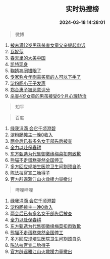 <div align="center"><h2>实时热搜榜</h2><h4>2024-03-18 14:28:01</h4></div>

> 微博  

1. [被未满12岁男孩杀害女童父亲提起申诉](https://s.weibo.com/weibo?q=%23%E8%A2%AB%E6%9C%AA%E6%BB%A112%E5%B2%81%E7%94%B7%E5%AD%A9%E6%9D%80%E5%AE%B3%E5%A5%B3%E7%AB%A5%E7%88%B6%E4%BA%B2%E6%8F%90%E8%B5%B7%E7%94%B3%E8%AF%89%23&t=31&band_rank=1&Refer=top)<br />
2. [瓦妮莎](https://s.weibo.com/weibo?q=%E7%93%A6%E5%A6%AE%E8%8E%8E&t=31&band_rank=2&Refer=top)<br />
3. [春天里的大美中国](https://s.weibo.com/weibo?q=%23%E6%98%A5%E5%A4%A9%E9%87%8C%E7%9A%84%E5%A4%A7%E7%BE%8E%E4%B8%AD%E5%9B%BD%23&t=31&band_rank=3&Refer=top)<br />
4. [凯特现身](https://s.weibo.com/weibo?q=%23%E5%87%AF%E7%89%B9%E7%8E%B0%E8%BA%AB%23&t=31&band_rank=4&Refer=top)<br />
5. [鞠婧祎闭错眼了](https://s.weibo.com/weibo?q=%23%E9%9E%A0%E5%A9%A7%E7%A5%8E%E9%97%AD%E9%94%99%E7%9C%BC%E4%BA%86%23&t=31&band_rank=5&Refer=top)<br />
6. [专家称今年刚需买房的人可以下手了](https://s.weibo.com/weibo?q=%23%E4%B8%93%E5%AE%B6%E7%A7%B0%E4%BB%8A%E5%B9%B4%E5%88%9A%E9%9C%80%E4%B9%B0%E6%88%BF%E7%9A%84%E4%BA%BA%E5%8F%AF%E4%BB%A5%E4%B8%8B%E6%89%8B%E4%BA%86%23&t=31&band_rank=6&Refer=top)<br />
7. [淀粉肠小王子发声](https://s.weibo.com/weibo?q=%23%E6%B7%80%E7%B2%89%E8%82%A0%E5%B0%8F%E7%8E%8B%E5%AD%90%E5%8F%91%E5%A3%B0%23&t=31&band_rank=7&Refer=top)<br />
8. [郑合惠子被恶意评分](https://s.weibo.com/weibo?q=%23%E9%83%91%E5%90%88%E6%83%A0%E5%AD%90%E8%A2%AB%E6%81%B6%E6%84%8F%E8%AF%84%E5%88%86%23&t=31&band_rank=8&Refer=top)<br />
9. [杀害4岁女童的男孩接受6个月心理矫治](https://s.weibo.com/weibo?q=%23%E6%9D%80%E5%AE%B34%E5%B2%81%E5%A5%B3%E7%AB%A5%E7%9A%84%E7%94%B7%E5%AD%A9%E6%8E%A5%E5%8F%976%E4%B8%AA%E6%9C%88%E5%BF%83%E7%90%86%E7%9F%AB%E6%B2%BB%23&t=31&band_rank=9&Refer=top)<br />

> 知乎  


> 百度  

1. [绿我涓滴 会它千顷澄碧](https://www.baidu.com/s?wd=%E7%BB%BF%E6%88%91%E6%B6%93%E6%BB%B4+%E4%BC%9A%E5%AE%83%E5%8D%83%E9%A1%B7%E6%BE%84%E7%A2%A7&sa=fyb_news&rsv_dl=fyb_news)<br />
2. [淀粉肠摊主一晚0收入](https://www.baidu.com/s?wd=%E6%B7%80%E7%B2%89%E8%82%A0%E6%91%8A%E4%B8%BB%E4%B8%80%E6%99%9A0%E6%94%B6%E5%85%A5&sa=fyb_news&rsv_dl=fyb_news)<br />
3. [两会后已有多名女干部先后被查](https://www.baidu.com/s?wd=%E4%B8%A4%E4%BC%9A%E5%90%8E%E5%B7%B2%E6%9C%89%E5%A4%9A%E5%90%8D%E5%A5%B3%E5%B9%B2%E9%83%A8%E5%85%88%E5%90%8E%E8%A2%AB%E6%9F%A5&sa=fyb_news&rsv_dl=fyb_news)<br />
4. [全力以赴保春耕](https://www.baidu.com/s?wd=%E5%85%A8%E5%8A%9B%E4%BB%A5%E8%B5%B4%E4%BF%9D%E6%98%A5%E8%80%95&sa=fyb_news&rsv_dl=fyb_news)<br />
5. [东方甄选为代售御徽缘梅菜扣肉致歉](https://www.baidu.com/s?wd=%E4%B8%9C%E6%96%B9%E7%94%84%E9%80%89%E4%B8%BA%E4%BB%A3%E5%94%AE%E5%BE%A1%E5%BE%BD%E7%BC%98%E6%A2%85%E8%8F%9C%E6%89%A3%E8%82%89%E8%87%B4%E6%AD%89&sa=fyb_news&rsv_dl=fyb_news)<br />
6. [熊猫不走蛋糕突然全国停工](https://www.baidu.com/s?wd=%E7%86%8A%E7%8C%AB%E4%B8%8D%E8%B5%B0%E8%9B%8B%E7%B3%95%E7%AA%81%E7%84%B6%E5%85%A8%E5%9B%BD%E5%81%9C%E5%B7%A5&sa=fyb_news&rsv_dl=fyb_news)<br />
7. [多方回应规培生医院卫生间割颈自杀](https://www.baidu.com/s?wd=%E5%A4%9A%E6%96%B9%E5%9B%9E%E5%BA%94%E8%A7%84%E5%9F%B9%E7%94%9F%E5%8C%BB%E9%99%A2%E5%8D%AB%E7%94%9F%E9%97%B4%E5%89%B2%E9%A2%88%E8%87%AA%E6%9D%80&sa=fyb_news&rsv_dl=fyb_news)<br />
8. [陈法拉官宣二胎得子](https://www.baidu.com/s?wd=%E9%99%88%E6%B3%95%E6%8B%89%E5%AE%98%E5%AE%A3%E4%BA%8C%E8%83%8E%E5%BE%97%E5%AD%90&sa=fyb_news&rsv_dl=fyb_news)<br />
9. [官方辟谣雅江山火救援力量撤出](https://www.baidu.com/s?wd=%E5%AE%98%E6%96%B9%E8%BE%9F%E8%B0%A3%E9%9B%85%E6%B1%9F%E5%B1%B1%E7%81%AB%E6%95%91%E6%8F%B4%E5%8A%9B%E9%87%8F%E6%92%A4%E5%87%BA&sa=fyb_news&rsv_dl=fyb_news)<br />

> 哔哩哔哩  

1. [绿我涓滴 会它千顷澄碧](https://www.baidu.com/s?wd=%E7%BB%BF%E6%88%91%E6%B6%93%E6%BB%B4+%E4%BC%9A%E5%AE%83%E5%8D%83%E9%A1%B7%E6%BE%84%E7%A2%A7&sa=fyb_news&rsv_dl=fyb_news)<br />
2. [淀粉肠摊主一晚0收入](https://www.baidu.com/s?wd=%E6%B7%80%E7%B2%89%E8%82%A0%E6%91%8A%E4%B8%BB%E4%B8%80%E6%99%9A0%E6%94%B6%E5%85%A5&sa=fyb_news&rsv_dl=fyb_news)<br />
3. [两会后已有多名女干部先后被查](https://www.baidu.com/s?wd=%E4%B8%A4%E4%BC%9A%E5%90%8E%E5%B7%B2%E6%9C%89%E5%A4%9A%E5%90%8D%E5%A5%B3%E5%B9%B2%E9%83%A8%E5%85%88%E5%90%8E%E8%A2%AB%E6%9F%A5&sa=fyb_news&rsv_dl=fyb_news)<br />
4. [全力以赴保春耕](https://www.baidu.com/s?wd=%E5%85%A8%E5%8A%9B%E4%BB%A5%E8%B5%B4%E4%BF%9D%E6%98%A5%E8%80%95&sa=fyb_news&rsv_dl=fyb_news)<br />
5. [东方甄选为代售御徽缘梅菜扣肉致歉](https://www.baidu.com/s?wd=%E4%B8%9C%E6%96%B9%E7%94%84%E9%80%89%E4%B8%BA%E4%BB%A3%E5%94%AE%E5%BE%A1%E5%BE%BD%E7%BC%98%E6%A2%85%E8%8F%9C%E6%89%A3%E8%82%89%E8%87%B4%E6%AD%89&sa=fyb_news&rsv_dl=fyb_news)<br />
6. [熊猫不走蛋糕突然全国停工](https://www.baidu.com/s?wd=%E7%86%8A%E7%8C%AB%E4%B8%8D%E8%B5%B0%E8%9B%8B%E7%B3%95%E7%AA%81%E7%84%B6%E5%85%A8%E5%9B%BD%E5%81%9C%E5%B7%A5&sa=fyb_news&rsv_dl=fyb_news)<br />
7. [多方回应规培生医院卫生间割颈自杀](https://www.baidu.com/s?wd=%E5%A4%9A%E6%96%B9%E5%9B%9E%E5%BA%94%E8%A7%84%E5%9F%B9%E7%94%9F%E5%8C%BB%E9%99%A2%E5%8D%AB%E7%94%9F%E9%97%B4%E5%89%B2%E9%A2%88%E8%87%AA%E6%9D%80&sa=fyb_news&rsv_dl=fyb_news)<br />
8. [陈法拉官宣二胎得子](https://www.baidu.com/s?wd=%E9%99%88%E6%B3%95%E6%8B%89%E5%AE%98%E5%AE%A3%E4%BA%8C%E8%83%8E%E5%BE%97%E5%AD%90&sa=fyb_news&rsv_dl=fyb_news)<br />
9. [官方辟谣雅江山火救援力量撤出](https://www.baidu.com/s?wd=%E5%AE%98%E6%96%B9%E8%BE%9F%E8%B0%A3%E9%9B%85%E6%B1%9F%E5%B1%B1%E7%81%AB%E6%95%91%E6%8F%B4%E5%8A%9B%E9%87%8F%E6%92%A4%E5%87%BA&sa=fyb_news&rsv_dl=fyb_news)<br />
